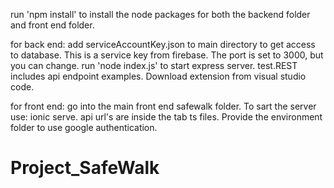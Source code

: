  

run 'npm install' to install the node packages for both the backend folder and front end folder.

for back end:
add serviceAccountKey.json to main directory to get access to database. This is a service key from firebase.
The port is set to 3000, but you can change.
run 'node index.js' to start express server.
test.REST includes api endpoint examples. Download extension from visual studio code.

for front end: 
go into the main front end safewalk folder. To sart the server use: ionic serve.
api url's are inside the tab ts files. Provide the environment folder to use google authentication.


# Project_SafeWalk
